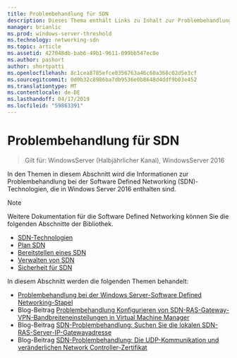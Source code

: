```yaml
---
title: Problembehandlung für SDN
description: Dieses Thema enthält Links zu Inhalt zur Problembehandlung bei der Software Defined Networking unter Windows Server 2016.
manager: brianlic
ms.prod: windows-server-threshold
ms.technology: networking-sdn
ms.topic: article
ms.assetid: 427048db-bab6-49b1-9611-099bb547ec0e
ms.author: pashort
author: shortpatti
ms.openlocfilehash: 8c1cea8785efce0356763a46c60a368c02d5e3cf
ms.sourcegitcommit: 0d0b32c8986ba7db9536e0b8648d4ddf9b03e452
ms.translationtype: MT
ms.contentlocale: de-DE
ms.lasthandoff: 04/17/2019
ms.locfileid: "59863391"
---
```

# <a name="troubleshoot-sdn"></a>Problembehandlung für SDN

>Gilt für: WindowsServer (Halbjährlicher Kanal), WindowsServer 2016

In den Themen in diesem Abschnitt wird die Informationen zur Problembehandlung bei der Software Defined Networking (SDN)-Technologien, die in Windows Server 2016 enthalten sind.

> [!NOTE]  
> Weitere Dokumentation für die Software Defined Networking können Sie die folgenden Abschnitte der Bibliothek.  
>  
> - [SDN-Technologien](../technologies/Software-Defined-Networking-Technologies.md) 
> - [Plan SDN](../plan/Plan-Software-Defined-Networking.md)
> - [Bereitstellen eines SDN](../deploy/Deploy-Software-Defined-Networking.md)
> - [Verwalten von SDN](../manage/manage-sdn.md)
> - [Sicherheit für SDN](../security/sdn-security-top.md)

In diesem Abschnitt werden die folgenden Themen behandelt:

- [Problembehandlung bei der Windows Server-Software Defined Networking-Stapel](https://docs.microsoft.com/windows-server/networking/sdn/troubleshoot/troubleshoot-windows-server-software-defined-networking-stack)  
- Blog-Beitrag [Problembehandlung Konfigurieren von SDN-RAS-Gateway-VPN-Bandbreiteneinstellungen in Virtual Machine Manager](https://blogs.technet.microsoft.com/wsnetdoc/2017/03/02/troubleshoot-changing-sdn-ras-gateway-vpn-bandwidth-settings-in-virtual-machine-manager/)
- Blog-Beitrag [SDN-Problembehandlung: Suchen Sie die lokalen SDN-RAS-Server-IP-Gatewayadresse](https://blogs.technet.microsoft.com/wsnetdoc/2017/03/23/sdn-troubleshooting-find-the-local-sdn-ras-gateway-server-ip-address/)
- Blog-Beitrag [SDN-Problembehandlung: Die UDP-Kommunikation und veränderlichen Network Controller-Zertifikat](https://blogs.technet.microsoft.com/wsnetdoc/2017/08/25/sdn-troubleshooting-udp-communication-and-changing-network-controller-cert/)

